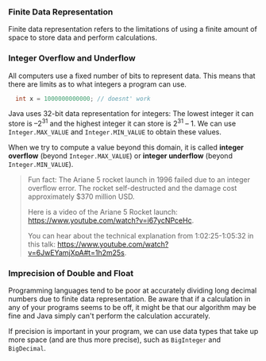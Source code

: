 <!-- # [Link to video.]() -->

### Finite Data Representation

Finite data representation refers to the limitations of using a finite amount of space to store data and perform calculations.

### Integer Overflow and Underflow

All computers use a fixed number of bits to represent data. This means that there are limits as to what integers a program can use.  

```java
  int x = 1000000000000; // doesnt' work
```

Java uses 32-bit data representation for integers: The lowest integer it can store is –2<sup>31</sup> and the highest integer it can store is 2<sup>31</sup> – 1. We can use `Integer.MAX_VALUE` and `Integer.MIN_VALUE` to obtain these values.

When we try to compute a value beyond this domain, it is called **integer overflow** (beyond `Integer.MAX_VALUE`) or **integer underflow** (beyond `Integer.MIN_VALUE`).

> Fun fact: The Ariane 5 rocket launch in 1996 failed due to an integer overflow error. The rocket self-destructed and the damage cost approximately $370 million USD.
>
> Here is a video of the Ariane 5 Rocket launch: https://www.youtube.com/watch?v=i67ycNPceHc.
>
> You can hear about the technical explanation from 1:02:25-1:05:32 in this talk: https://www.youtube.com/watch?v=6JwEYamjXpA#t=1h2m25s.

### Imprecision of Double and Float

Programming languages tend to be poor at accurately dividing long decimal numbers due to finite data representation. Be aware that if a calculation in any of your programs seems to be off, it might be that our algorithm may be fine and Java simply can't perform the calculation accurately. 

If precision is important in your program, we can use data types that take up more space (and are thus more precise), such as `BigInteger` and `BigDecimal`.

